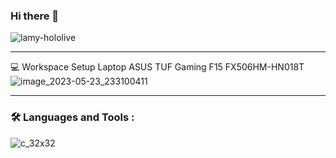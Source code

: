 ### Hi there 👋

![lamy-hololive](https://github.com/Dechia2/Dechia2/assets/101776935/06cb1a1b-ce7d-4f76-a7e1-60dd9562fb53)

---

💻 Workspace Setup
Laptop ASUS TUF Gaming F15 FX506HM-HN018T
![image_2023-05-23_233100411](https://github.com/Dechia2/Dechia2/assets/101776935/28c887cb-3e1f-4dc1-be57-101e1a5e2685)

---

### :hammer_and_wrench: Languages and Tools :
![c_32x32](https://github.com/Dechia2/Dechia2/assets/101776935/97794658-9d26-4ec7-8957-c8357623fb69)
